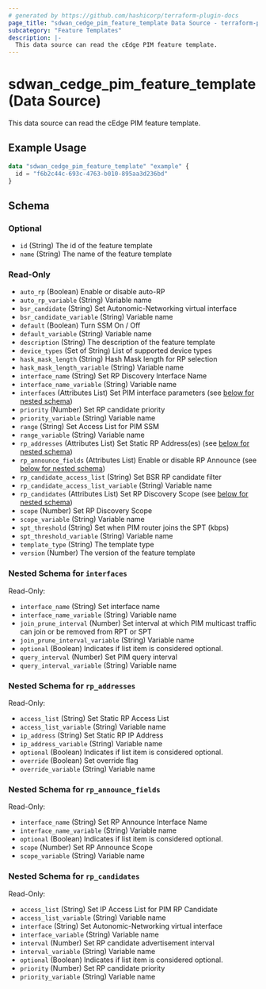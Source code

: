 ```yaml
---
# generated by https://github.com/hashicorp/terraform-plugin-docs
page_title: "sdwan_cedge_pim_feature_template Data Source - terraform-provider-sdwan"
subcategory: "Feature Templates"
description: |-
  This data source can read the cEdge PIM feature template.
---
```


# sdwan_cedge_pim_feature_template (Data Source)

This data source can read the cEdge PIM feature template.

## Example Usage

```terraform
data "sdwan_cedge_pim_feature_template" "example" {
  id = "f6b2c44c-693c-4763-b010-895aa3d236bd"
}
```

<!-- schema generated by tfplugindocs -->
## Schema

### Optional

- `id` (String) The id of the feature template
- `name` (String) The name of the feature template

### Read-Only

- `auto_rp` (Boolean) Enable or disable auto-RP
- `auto_rp_variable` (String) Variable name
- `bsr_candidate` (String) Set Autonomic-Networking virtual interface
- `bsr_candidate_variable` (String) Variable name
- `default` (Boolean) Turn SSM On / Off
- `default_variable` (String) Variable name
- `description` (String) The description of the feature template
- `device_types` (Set of String) List of supported device types
- `hask_mask_length` (String) Hash Mask length for RP selection
- `hask_mask_length_variable` (String) Variable name
- `interface_name` (String) Set RP Discovery Interface Name
- `interface_name_variable` (String) Variable name
- `interfaces` (Attributes List) Set PIM interface parameters (see [below for nested schema](#nestedatt--interfaces))
- `priority` (Number) Set RP candidate priority
- `priority_variable` (String) Variable name
- `range` (String) Set Access List for PIM SSM
- `range_variable` (String) Variable name
- `rp_addresses` (Attributes List) Set Static RP Address(es) (see [below for nested schema](#nestedatt--rp_addresses))
- `rp_announce_fields` (Attributes List) Enable or disable RP Announce (see [below for nested schema](#nestedatt--rp_announce_fields))
- `rp_candidate_access_list` (String) Set BSR RP candidate filter
- `rp_candidate_access_list_variable` (String) Variable name
- `rp_candidates` (Attributes List) Set RP Discovery Scope (see [below for nested schema](#nestedatt--rp_candidates))
- `scope` (Number) Set RP Discovery Scope
- `scope_variable` (String) Variable name
- `spt_threshold` (String) Set when PIM router joins the SPT (kbps)
- `spt_threshold_variable` (String) Variable name
- `template_type` (String) The template type
- `version` (Number) The version of the feature template

<a id="nestedatt--interfaces"></a>
### Nested Schema for `interfaces`

Read-Only:

- `interface_name` (String) Set interface name
- `interface_name_variable` (String) Variable name
- `join_prune_interval` (Number) Set interval at which PIM multicast traffic can join or be removed from RPT or SPT
- `join_prune_interval_variable` (String) Variable name
- `optional` (Boolean) Indicates if list item is considered optional.
- `query_interval` (Number) Set PIM query interval
- `query_interval_variable` (String) Variable name


<a id="nestedatt--rp_addresses"></a>
### Nested Schema for `rp_addresses`

Read-Only:

- `access_list` (String) Set Static RP Access List
- `access_list_variable` (String) Variable name
- `ip_address` (String) Set Static RP IP Address
- `ip_address_variable` (String) Variable name
- `optional` (Boolean) Indicates if list item is considered optional.
- `override` (Boolean) Set override flag
- `override_variable` (String) Variable name


<a id="nestedatt--rp_announce_fields"></a>
### Nested Schema for `rp_announce_fields`

Read-Only:

- `interface_name` (String) Set RP Announce Interface Name
- `interface_name_variable` (String) Variable name
- `optional` (Boolean) Indicates if list item is considered optional.
- `scope` (Number) Set RP Announce Scope
- `scope_variable` (String) Variable name


<a id="nestedatt--rp_candidates"></a>
### Nested Schema for `rp_candidates`

Read-Only:

- `access_list` (String) Set IP Access List for PIM RP Candidate
- `access_list_variable` (String) Variable name
- `interface` (String) Set Autonomic-Networking virtual interface
- `interface_variable` (String) Variable name
- `interval` (Number) Set RP candidate advertisement interval
- `interval_variable` (String) Variable name
- `optional` (Boolean) Indicates if list item is considered optional.
- `priority` (Number) Set RP candidate priority
- `priority_variable` (String) Variable name
